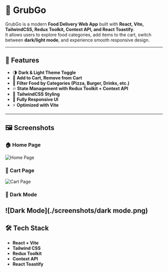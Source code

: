 # 🍔 GrubGo

GrubGo is a modern **Food Delivery Web App** built with **React, Vite, TailwindCSS, Redux Toolkit, Context API, and React Toastify**.  
It allows users to explore food categories, add items to the cart, switch between **dark/light mode**, and experience smooth responsive design.

---

## 🚀 Features
- 🌗 **Dark & Light Theme Toggle**
- 🛒 **Add to Cart, Remove from Cart**
- 🍕 **Filter Food by Categories (Pizza, Burger, Drinks, etc.)**
- 🔥 **State Management with Redux Toolkit + Context API**
- 🎨 **TailwindCSS Styling**
- 📱 **Fully Responsive UI**
- ⚡ **Optimized with Vite**

---

## 🖼️ Screenshots

### 🏠 Home Page
![Home Page](./screenshots/home.png)

### 🛒 Cart Page
![Cart Page](./screenshots/cart.png)

### 🌙 Dark Mode
![Dark Mode](./screenshots/dark mode.png)
---

## 🛠️ Tech Stack
- **React + Vite**
- **Tailwind CSS**
- **Redux Toolkit**
- **Context API**
- **React Toastify**


